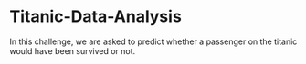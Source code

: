 # Titanic-Data-Analysis
In this challenge, we are asked to predict whether a passenger on the titanic would have been survived or not.
